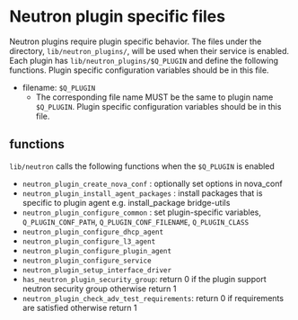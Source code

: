 Neutron plugin specific files
=============================
Neutron plugins require plugin specific behavior.
The files under the directory, ``lib/neutron_plugins/``, will be used
when their service is enabled.
Each plugin has ``lib/neutron_plugins/$Q_PLUGIN`` and define the following
functions.
Plugin specific configuration variables should be in this file.

* filename: ``$Q_PLUGIN``
  * The corresponding file name MUST be the same to plugin name ``$Q_PLUGIN``.
    Plugin specific configuration variables should be in this file.

functions
---------
``lib/neutron`` calls the following functions when the ``$Q_PLUGIN`` is enabled

* ``neutron_plugin_create_nova_conf`` :
  optionally set options in nova_conf
* ``neutron_plugin_install_agent_packages`` :
  install packages that is specific to plugin agent
  e.g.
  install_package bridge-utils
* ``neutron_plugin_configure_common`` :
  set plugin-specific variables, ``Q_PLUGIN_CONF_PATH``, ``Q_PLUGIN_CONF_FILENAME``,
  ``Q_PLUGIN_CLASS``
* ``neutron_plugin_configure_dhcp_agent``
* ``neutron_plugin_configure_l3_agent``
* ``neutron_plugin_configure_plugin_agent``
* ``neutron_plugin_configure_service``
* ``neutron_plugin_setup_interface_driver``
* ``has_neutron_plugin_security_group``:
  return 0 if the plugin support neutron security group otherwise return 1
* ``neutron_plugin_check_adv_test_requirements``:
  return 0 if requirements are satisfied otherwise return 1
